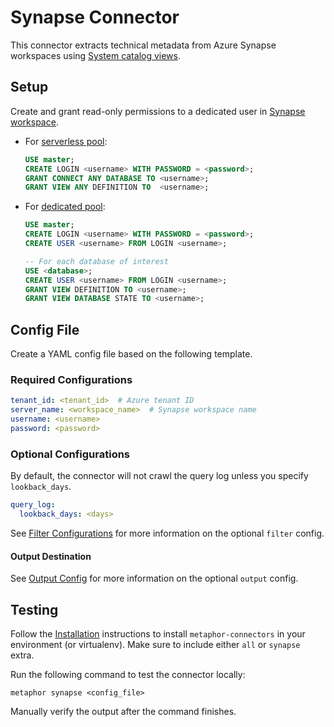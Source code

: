 # Synapse Connector

This connector extracts technical metadata from Azure Synapse workspaces using [System catalog views](https://learn.microsoft.com/en-us/sql/relational-databases/system-catalog-views/catalog-views-transact-sql?view=sql-server-ver16).

## Setup

Create and grant read-only permissions to a dedicated user in [Synapse workspace](https://portal.azure.com/#view/HubsExtension/BrowseResource/resourceType/Microsoft.Synapse%2Fworkspaces).
- For [serverless pool](https://learn.microsoft.com/en-us/azure/synapse-analytics/sql/on-demand-workspace-overview):
    ```sql
    USE master;
    CREATE LOGIN <username> WITH PASSWORD = <password>;
    GRANT CONNECT ANY DATABASE TO <username>;
    GRANT VIEW ANY DEFINITION TO  <username>;
    ```

- For [dedicated pool](https://learn.microsoft.com/en-us/azure/synapse-analytics/sql-data-warehouse/sql-data-warehouse-overview-what-is):
    ```sql
    USE master;
    CREATE LOGIN <username> WITH PASSWORD = <password>;
    CREATE USER <username> FROM LOGIN <username>;
    
    -- For each database of interest
    USE <database>;
    CREATE USER <username> FROM LOGIN <username>;
    GRANT VIEW DEFINITION TO <username>;
    GRANT VIEW DATABASE STATE TO <username>;
    ```

## Config File

Create a YAML config file based on the following template.

### Required Configurations

```yaml
tenant_id: <tenant_id>  # Azure tenant ID
server_name: <workspace_name>  # Synapse workspace name
username: <username>
password: <password>
```

### Optional Configurations

By default, the connector will not crawl the query log unless you specify `lookback_days`.

```yaml
query_log:
  lookback_days: <days>
```

See [Filter Configurations](../common/docs/filter.md) for more information on the optional `filter` config.

#### Output Destination

See [Output Config](../common/docs/output.md) for more information on the optional `output` config.

## Testing

Follow the [Installation](../../README.md) instructions to install `metaphor-connectors` in your environment (or virtualenv). Make sure to include either `all` or `synapse` extra.

Run the following command to test the connector locally:

```shell
metaphor synapse <config_file>
```

Manually verify the output after the command finishes.
